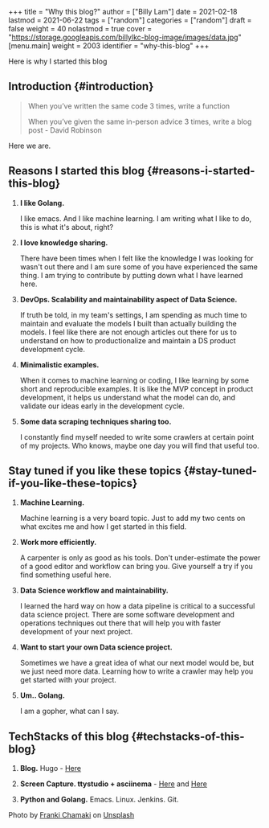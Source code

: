 +++
title = "Why this blog?"
author = ["Billy Lam"]
date = 2021-02-18
lastmod = 2021-06-22
tags = ["random"]
categories = ["random"]
draft = false
weight = 40
nolastmod = true
cover = "https://storage.googleapis.com/billylkc-blog-image/images/data.jpg"
[menu.main]
  weight = 2003
  identifier = "why-this-blog"
+++

Here is why I started this blog

<!--more-->


## Introduction {#introduction}

> When you’ve written the same code 3 times, write a function
>
> When you’ve given the same in-person advice 3 times, write a blog post - David Robinson

Here we are.


## Reasons I started this blog {#reasons-i-started-this-blog}

1.  ****I like Golang.****

    I like emacs. And I like machine learning. I am writing what I like to do, this is what it's about, right?

2.  ****I love knowledge sharing.****

    There have been times when I felt like the knowledge I was looking for wasn't out there and I am sure some of you have experienced the same thing. I am trying to contribute by putting down what I have learned here.

3.  ****DevOps. Scalability and maintainability aspect of Data Science.****

    If truth be told, in my team's settings, I am spending as much time to maintain and evaluate the models I built than actually building the models. I feel like there are not enough articles out there for us to understand on how to productionalize and maintain a DS product development cycle.

4.  ****Minimalistic examples.****

    When it comes to machine learning or coding, I like learning by some short and reproducible examples. It is like the MVP concept in product development, it helps us understand what the model can do, and validate our ideas early in the development cycle.

5.  ****Some data scraping techniques sharing too.****

    I constantly find myself needed to write some crawlers at certain point of my projects. Who knows, maybe one day you will find that useful too.


## Stay tuned if you like these topics {#stay-tuned-if-you-like-these-topics}

1.  ****Machine Learning.****

    Machine learning is a very board topic. Just to add my two cents on what excites me and how I get started in this field.

2.  ****Work more efficiently.****

    A carpenter is only as good as his tools. Don't under-estimate the power of a good editor and workflow can bring you. Give yourself a try if you find something useful here.

3.  ****Data Science workflow and maintainability.****

    I learned the hard way on how a data pipeline is critical to a successful data science project. There are some software development and operations techniques out there that will help you with faster development of your next project.

4.  ****Want to start your own Data science project.****

    Sometimes we have a great idea of what our next model would be, but we just need more data. Learning how to write a crawler may help you get started with your project.

5.  ****Um.. Golang.****

    I am a gopher, what can I say.


## TechStacks of this blog {#techstacks-of-this-blog}

1.  ****Blog.**** Hugo - [Here](https://gohugo.io/)

2.  ****Screen Capture. ttystudio + asciinema**** - [Here](https://github.com/chjj/ttystudio) and [Here](https://asciinema.org/)

3.  ****Python and Golang.**** Emacs. Linux. Jenkins. Git.

Photo by [Franki Chamaki](<https://unsplash.com/@franki?utm%5Fsource=unsplash&utm%5Fmedium=referral&utm%5Fcontent=creditCopyText>) on [Unsplash](<https://unsplash.com/s/photos/data?utm%5Fsource=unsplash&utm%5Fmedium=referral&utm%5Fcontent=creditCopyText>)
